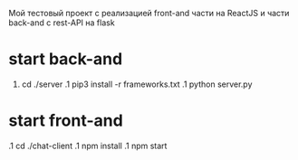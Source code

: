 Мой тестовый проект с реализацией front-and части на ReactJS и части back-and с rest-API на flask

# start back-and
1. cd ./server
.1 pip3 install -r frameworks.txt 
.1 python server.py

# start front-and
.1 cd ./chat-client
.1 npm install
.1 npm start
